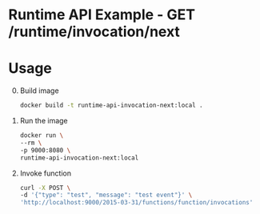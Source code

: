 Runtime API Example - GET /runtime/invocation/next
===

# Usage

0. Build image

    ```bash
    docker build -t runtime-api-invocation-next:local .
    ```

1. Run the image

    ```bash
    docker run \
    --rm \
    -p 9000:8080 \
    runtime-api-invocation-next:local
    ```

2. Invoke function

    ```bash
    curl -X POST \
    -d '{"type": "test", "message": "test event"}' \
    'http://localhost:9000/2015-03-31/functions/function/invocations'
    ```